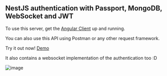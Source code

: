 ## NestJS authentication with Passport, MongoDB, WebSocket and JWT

To use this server, get the [Angular Client](https://github.com/DenzelCode/nest-angular-auth-client) up and running.

You can also use this API using Postman or any other request framework.

Try it out now! [Demo](https://nest-auth.ubbly.club/)

It also contains a websocket implementation of the authentication too :D

![image](https://user-images.githubusercontent.com/27902328/118452301-047bce80-b6c4-11eb-86c8-5eb2f7352585.png)
